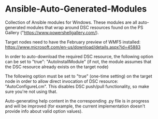 # Ansible-Auto-Generated-Modules

Collection of Ansible modules for Windows. These modules are all auto-generated modules that wrap around DSC resources found on the PS Gallery ("https://www.powershellgallery.com/).

Target nodes need to have the February preview of WMF5 installed: https://www.microsoft.com/en-us/download/details.aspx?id=45883

In order to auto-download the required DSC resource, the following option can be set to "true": "AutoInstallModule"
(if not, the module assumes that the DSC resource already exists on the target node)

The following option must be set to "true" (one-time setting) on the target node in order to allow direct invocation of DSC resource: "AutoConfigureLcm". This disables DSC push/pull functionality, so make sure you're not using that.


Auto-generating help content in the corresponding .py file is in progress and will be improved (for example, the current implementation doesn't provide info about valid option values).

